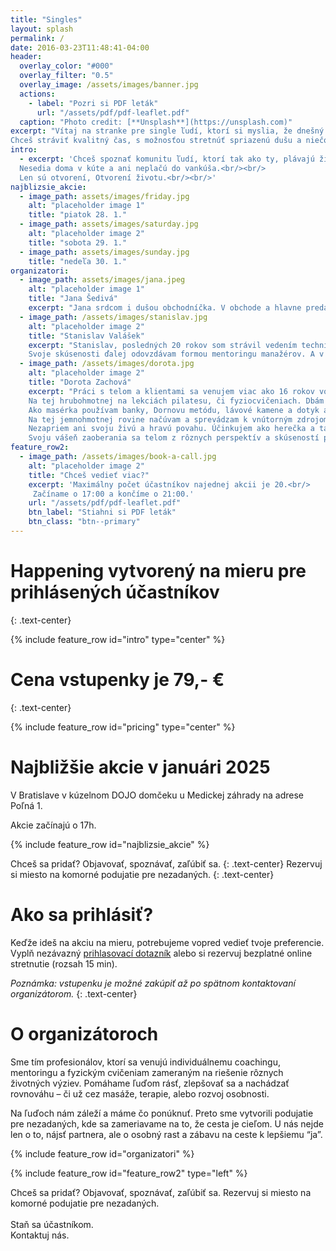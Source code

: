 ```yaml
---
title: "Singles"
layout: splash
permalink: /
date: 2016-03-23T11:48:41-04:00
header:
  overlay_color: "#000"
  overlay_filter: "0.5"
  overlay_image: /assets/images/banner.jpg
  actions:
    - label: "Pozri si PDF leták"
      url: "/assets/pdf/pdf-leaflet.pdf"
  caption: "Photo credit: [**Unsplash**](https://unsplash.com)"
excerpt: "Vítaj na stranke pre single ľudí, ktorí si myslia, že dnešný svet sa zbláznil.<br/><br/>
Chceš stráviť kvalitný čas, s možnosťou stretnúť spriazenú dušu a niečo sa o sebe dozvedieť?"
intro: 
  - excerpt: 'Chceš spoznať komunitu ľudí, ktorí tak ako ty, plávajú životom v tejto chvíli sami, ale tak ako ty chcú nájsť spriaznenú dušu?<br/><br/>
  Nesedia doma v kúte a ani neplačú do vankúša.<br/><br/>
  Len sú otvorení, Otvorení životu.<br/><br/>'
najblizsie_akcie:
  - image_path: assets/images/friday.jpg
    alt: "placeholder image 1"
    title: "piatok 28. 1."
  - image_path: assets/images/saturday.jpg
    alt: "placeholder image 2"
    title: "sobota 29. 1."
  - image_path: assets/images/sunday.jpg
    title: "nedeľa 30. 1."
organizatori:
  - image_path: assets/images/jana.jpeg
    alt: "placeholder image 1"
    title: "Jana Šedivá"
    excerpt: "Jana srdcom i dušou obchodníčka. V obchode a hlavne predaji produktov sa pohybuje posledných 10 rokov. ..."
  - image_path: /assets/images/stanislav.jpg
    alt: "placeholder image 2"
    title: "Stanislav Valášek"
    excerpt: "Stanislav, posledných 20 rokov som strávil vedením technických IT týmov a dodávkamy SW projektov.<br/>
    Svoje skúsenosti ďalej odovzdávam formou mentoringu manažérov. A v oblastiach, ktoré nepoznám poskytujem koučing."
  - image_path: /assets/images/dorota.jpg
    alt: "placeholder image 2"
    title: "Dorota Zachová"
    excerpt: "Práci s telom a klientami sa venujem viac ako 16 rokov vo viacerých rovinách.
    Na tej hrubohmotnej na lekciách pilatesu, či fyziocvičeniach. Dbám na zvedomovanie si jednotlivých štruktúr, svalov i kostí.
    Ako masérka používam banky, Dornovu metódu, lávové kamene a dotyk ako taký. Zaujímam sa o smerovanie zvedomených aj nezvedomených symptómov klienta.
    Na tej jemnohmotnej rovine načúvam a sprevádzam k vnútorným zdrojom a dychu života pri kraniosakrálnej praxi.
    Nezapriem ani svoju živú a hravú povahu. Účinkujem ako herečka a tanečnica vo viacerých divadelných predstaveniach.
    Svoju vášeň zaoberania sa telom z rôznych perspektív a skúseností prinášam aj na skupinové programy pre ženy s výrazným duchovným presahom. Tak uzemneným, ako len telo môže byť."
feature_row2:
  - image_path: /assets/images/book-a-call.jpg
    alt: "placeholder image 2"
    title: "Chceš vedieť viac?"
    excerpt: 'Maximálny počet účastníkov najednej akcii je 20.<br/>
     Začíname o 17:00 a končíme o 21:00.'
    url: "/assets/pdf/pdf-leaflet.pdf"
    btn_label: "Stiahni si PDF leták"
    btn_class: "btn--primary"
---
```


# Happening vytvorený na mieru pre prihlásených účastníkov
{: .text-center}

{% include feature_row id="intro" type="center" %}

# Cena vstupenky je 79,- €
{: .text-center}

{% include feature_row id="pricing" type="center" %}


# Najbližšie akcie v januári 2025

V Bratislave v kúzelnom DOJO domčeku u Medickej záhrady na adrese Poľná 1.

Akcie začínajú o 17h.

{% include feature_row id="najblizsie_akcie" %}

Chceš sa pridať? Objavovať, spoznávať, zaľúbiť sa.
{: .text-center}
Rezervuj si miesto na komorné podujatie pre nezadaných.
{: .text-center}

# Ako sa prihlásiť?

Keďže ideš na akciu na mieru, potrebujeme vopred vedieť tvoje preferencie.
Vyplň nezávazný [prihlasovací dotazník](https://docs.google.com/forms/d/e/1FAIpQLSecZ0pyf3_XyXWSrdEvSgjEn-dKRsD8HCBUE32c-6gVbz0-ag/viewform) alebo si rezervuj bezplatné online stretnutie (rozsah 15 min).

*Poznámka: vstupenku je možné zakúpiť až po spätnom kontaktovaní organizátorom.*
{: .text-center}

# O organizátoroch

Sme tím profesionálov, ktorí sa venujú individuálnemu coachingu, mentoringu a fyzickým cvičeniam zameraným na riešenie rôznych životných výziev. Pomáhame ľuďom rásť, zlepšovať sa a nachádzať rovnováhu – či už cez masáže, terapie, alebo rozvoj osobnosti.

Na ľuďoch nám záleží a máme čo ponúknuť. Preto sme vytvorili podujatie pre nezadaných, kde sa zameriavame na to, že cesta je cieľom. U nás nejde len o to, nájsť partnera, ale o osobný rast a zábavu na ceste k lepšiemu “ja”.

{% include feature_row id="organizatori" %}

{% include feature_row id="feature_row2" type="left" %}

    
Chceš sa pridať? Objavovať, spoznávať, zaľúbiť sa. Rezervuj si miesto na komorné podujatie pre nezadaných.<br/><br/>
Staň sa účastníkom.<br/>
Kontaktuj nás.